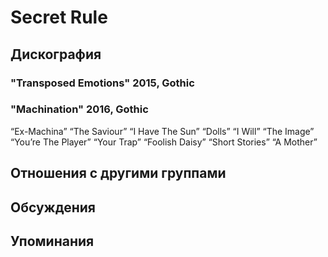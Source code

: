 # Secret Rule



## Дискография

### "Transposed Emotions" 2015, Gothic



### "Machination" 2016, Gothic

“Ex-Machina”
“The Saviour”
“I Have The Sun”
“Dolls”
“I Will”
“The Image”
“You’re The Player”
“Your Trap”
“Foolish Daisy”
“Short Stories”
“A Mother”


## Отношения с другими группами


## Обсуждения


## Упоминания

